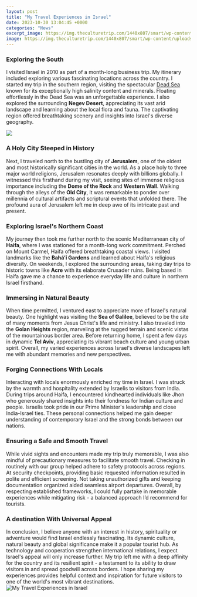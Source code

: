 ```yaml
---
layout: post
title: "My Travel Experiences in Israel"
date: 2023-10-30 13:04:45 +0000
categories: "News"
excerpt_image: https://img.theculturetrip.com/1440x807/smart/wp-content/uploads/2015/03/8298557641_74c0d3feb0_b.jpg
image: https://img.theculturetrip.com/1440x807/smart/wp-content/uploads/2015/03/8298557641_74c0d3feb0_b.jpg
---
```


### Exploring the South 
I visited Israel in 2010 as part of a month-long business trip. My itinerary included exploring various fascinating locations across the country. I started my trip in the southern region, visiting the spectacular [Dead Sea](https://thetopnews.github.io/keeping-your-ps5-cool-tips-and-advice/) known for its exceptionally high salinity content and minerals. Floating effortlessly in the Dead Sea was an unforgettable experience. I also explored the surrounding **Negev Desert**, appreciating its vast arid landscape and learning about the local flora and fauna. The captivating region offered breathtaking scenery and insights into Israel's diverse geography.  

![](https://www.worldofwanderlust.com/wp-content/uploads/2015/11/P1010103.jpg)
### A Holy City Steeped in History
Next, I traveled north to the bustling city of **Jerusalem**, one of the oldest and most historically significant cities in the world. As a place holy to three major world religions, Jerusalem resonates deeply with billions globally. I witnessed this firsthand during my visit, seeing sites of immense religious importance including the **Dome of the Rock** and **Western Wall**. Walking through the alleys of the **Old City**, it was remarkable to ponder over millennia of cultural artifacts and scriptural events that unfolded there. The profound aura of Jerusalem left me in deep awe of its intricate past and present.
### Exploring Israel's Northern Coast
My journey then took me further north to the scenic Mediterranean city of **Haifa**, where I was stationed for a month-long work commitment. Perched on Mount Carmel, Haifa offered breathtaking coastal views. I visited landmarks like the **Bahá’í Gardens** and learned about Haifa's religious diversity. On weekends, I explored the surrounding areas, taking day trips to historic towns like **Acre** with its elaborate Crusader ruins. Being based in Haifa gave me a chance to experience everyday life and culture in northern Israel firsthand.  
### Immersing in Natural Beauty 
When time permitted, I ventured east to appreciate more of Israel's natural beauty. One highlight was visiting the **Sea of Galilee**, believed to be the site of many moments from Jesus Christ's life and ministry. I also traveled into the **Golan Heights** region, marveling at the rugged terrain and scenic vistas of the mountainous border area. Before returning home, I spent a few days in dynamic **Tel Aviv**, appreciating its vibrant beach culture and young urban spirit. Overall, my varied experiences across Israel's diverse landscapes left me with abundant memories and new perspectives.
### Forging Connections With Locals
Interacting with locals enormously enriched my time in Israel. I was struck by the warmth and hospitality extended by Israelis to visitors from India. During trips around Haifa, I encountered kindhearted individuals like Jhon who generously shared insights into their fondness for Indian culture and people. Israelis took pride in our Prime Minister's leadership and close India-Israel ties. These personal connections helped me gain deeper understanding of contemporary Israel and the strong bonds between our nations. 
### Ensuring a Safe and Smooth Travel
While vivid sights and encounters made my trip truly memorable, I was also mindful of precautionary measures to facilitate smooth travel. Checking in routinely with our group helped adhere to safety protocols across regions. At security checkpoints, providing basic requested information resulted in polite and efficient screening. Not taking unauthorized gifts and keeping documentation organized aided seamless airport departures. Overall, by respecting established frameworks, I could fully partake in memorable experiences while mitigating risk - a balanced approach I’d recommend for tourists.
### A destination With Universal Appeal
In conclusion, I believe anyone with an interest in history, spirituality or adventure would find Israel endlessly fascinating. Its dynamic culture, natural beauty and global significance make it a popular tourist hub. As technology and cooperation strengthen international relations, I expect Israel's appeal will only increase further. My trip left me with a deep affinity for the country and its resilient spirit - a testament to its ability to draw visitors in and spread goodwill across borders. I hope sharing my experiences provides helpful context and inspiration for future visitors to one of the world's most vibrant destinations.
![My Travel Experiences in Israel](https://img.theculturetrip.com/1440x807/smart/wp-content/uploads/2015/03/8298557641_74c0d3feb0_b.jpg)